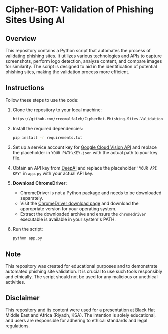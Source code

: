 # Cipher-BOT: Validation of Phishing Sites Using AI 

## Overview

This repository contains a Python script that automates the process of validating phishing sites. It utilizes various technologies and APIs to capture screenshots, perform logo detection, analyze content, and compare images for similarity. The script is designed to aid in the identification of potential phishing sites, making the validation process more efficient.

## Instructions

Follow these steps to use the code:

1. Clone the repository to your local machine:

    ```bash
    https://github.com/rreemalfaleh/CipherBot-Phishing-Sites-Validation.git
    ```

2. Install the required dependencies:

    ```bash
    pip install -r requirements.txt
    ```

3. Set up a service account key for [Google Cloud Vision API](https://cloud.google.com/vision?hl=en) and replace the placeholder in `YOUR PATH\KEY.json` with the actual path to your key file.

4. Obtain an API key from [DeepAI](https://deepai.org/machine-learning-model/image-similarity) and replace the placeholder `'YOUR API KEY'` in `app.py` with your actual API key.

5. **Download ChromeDriver:**
    - ChromeDriver is not a Python package and needs to be downloaded separately.
    - Visit the [ChromeDriver download page](hhttps://chromedriver.chromium.org/) and download the appropriate version for your operating system.
    - Extract the downloaded archive and ensure the `chromedriver` executable is available in your system's PATH.

6. Run the script:

    ```bash
    python app.py
    ```

## Note

This repository was created for educational purposes and to demonstrate automated phishing site validation. It is crucial to use such tools responsibly and ethically. The script should not be used for any malicious or unethical activities.

## Disclaimer

This repository and its content were used for a presentation at Black Hat Middle East and Africa (Riyadh, KSA). The intention is solely educational, and users are responsible for adhering to ethical standards and legal regulations.


